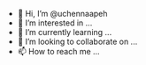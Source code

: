 - 👋 Hi, I’m @uchennaapeh
- 👀 I’m interested in ...
- 🌱 I’m currently learning ...
- 💞️ I’m looking to collaborate on ...
- 📫 How to reach me ...

<!---
uchennaapeh/uchennaapeh is a ✨ special ✨ repository because its `README.md` (this file) appears on your GitHub profile.
You can click the Preview link to take a look at your changes.
--->
